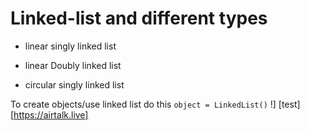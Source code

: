 # Linked-list and different types

- linear singly linked list

- linear Doubly linked list

- circular singly linked list

To create objects/use linked list do this `object = LinkedList()`
!] [test][https://airtalk.live]